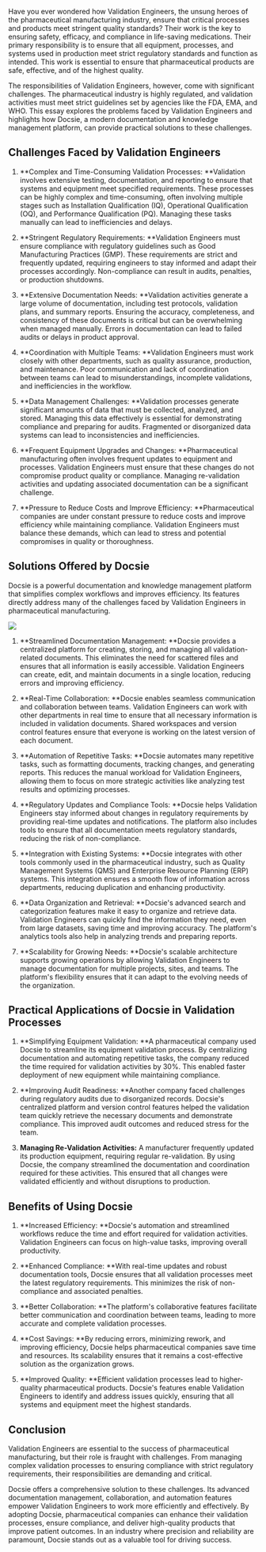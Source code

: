 Have you ever wondered how Validation Engineers, the unsung heroes of the pharmaceutical manufacturing industry, ensure that critical processes and products meet stringent quality standards? Their work is the key to ensuring safety, efficacy, and compliance in life-saving medications. Their primary responsibility is to ensure that all equipment, processes, and systems used in production meet strict regulatory standards and function as intended. This work is essential to ensure that pharmaceutical products are safe, effective, and of the highest quality.

The responsibilities of Validation Engineers, however, come with significant challenges. The pharmaceutical industry is highly regulated, and validation activities must meet strict guidelines set by agencies like the FDA, EMA, and WHO. This essay explores the problems faced by Validation Engineers and highlights how Docsie, a modern documentation and knowledge management platform, can provide practical solutions to these challenges.

## Challenges Faced by Validation Engineers

1. **Complex and Time-Consuming Validation Processes: **Validation involves extensive testing, documentation, and reporting to ensure that systems and equipment meet specified requirements. These processes can be highly complex and time-consuming, often involving multiple stages such as Installation Qualification (IQ), Operational Qualification (OQ), and Performance Qualification (PQ). Managing these tasks manually can lead to inefficiencies and delays.

2. **Stringent Regulatory Requirements: **Validation Engineers must ensure compliance with regulatory guidelines such as Good Manufacturing Practices (GMP). These requirements are strict and frequently updated, requiring engineers to stay informed and adapt their processes accordingly. Non-compliance can result in audits, penalties, or production shutdowns.

3. **Extensive Documentation Needs: **Validation activities generate a large volume of documentation, including test protocols, validation plans, and summary reports. Ensuring the accuracy, completeness, and consistency of these documents is critical but can be overwhelming when managed manually. Errors in documentation can lead to failed audits or delays in product approval.

4. **Coordination with Multiple Teams: **Validation Engineers must work closely with other departments, such as quality assurance, production, and maintenance. Poor communication and lack of coordination between teams can lead to misunderstandings, incomplete validations, and inefficiencies in the workflow.

5. **Data Management Challenges: **Validation processes generate significant amounts of data that must be collected, analyzed, and stored. Managing this data effectively is essential for demonstrating compliance and preparing for audits. Fragmented or disorganized data systems can lead to inconsistencies and inefficiencies.

6. **Frequent Equipment Upgrades and Changes: **Pharmaceutical manufacturing often involves frequent updates to equipment and processes. Validation Engineers must ensure that these changes do not compromise product quality or compliance. Managing re-validation activities and updating associated documentation can be a significant challenge. 

7. **Pressure to Reduce Costs and Improve Efficiency: **Pharmaceutical companies are under constant pressure to reduce costs and improve efficiency while maintaining compliance. Validation Engineers must balance these demands, which can lead to stress and potential compromises in quality or thoroughness.

## Solutions Offered by Docsie

Docsie is a powerful documentation and knowledge management platform that simplifies complex workflows and improves efficiency. Its features directly address many of the challenges faced by Validation Engineers in pharmaceutical manufacturing.

![](https://cdn.docsie.io/workspace_PxAvC1Uenuc7ad6H3/doc_wn84Jkoc6hIMTO2eE/file_BHJXpHqWjORoAjhHF/validation_protocol_6748083d-ea95-726c-2a73-21f5be838937.jpg)

1. **Streamlined Documentation Management: **Docsie provides a centralized platform for creating, storing, and managing all validation-related documents. This eliminates the need for scattered files and ensures that all information is easily accessible. Validation Engineers can create, edit, and maintain documents in a single location, reducing errors and improving efficiency.

2. **Real-Time Collaboration: **Docsie enables seamless communication and collaboration between teams. Validation Engineers can work with other departments in real time to ensure that all necessary information is included in validation documents. Shared workspaces and version control features ensure that everyone is working on the latest version of each document.

3. **Automation of Repetitive Tasks: **Docsie automates many repetitive tasks, such as formatting documents, tracking changes, and generating reports. This reduces the manual workload for Validation Engineers, allowing them to focus on more strategic activities like analyzing test results and optimizing processes.

4. **Regulatory Updates and Compliance Tools: **Docsie helps Validation Engineers stay informed about changes in regulatory requirements by providing real-time updates and notifications. The platform also includes tools to ensure that all documentation meets regulatory standards, reducing the risk of non-compliance.

5. **Integration with Existing Systems: **Docsie integrates with other tools commonly used in the pharmaceutical industry, such as Quality Management Systems (QMS) and Enterprise Resource Planning (ERP) systems. This integration ensures a smooth flow of information across departments, reducing duplication and enhancing productivity. 

6. **Data Organization and Retrieval: **Docsie's advanced search and categorization features make it easy to organize and retrieve data. Validation Engineers can quickly find the information they need, even from large datasets, saving time and improving accuracy. The platform's analytics tools also help in analyzing trends and preparing reports. 

7. **Scalability for Growing Needs: **Docsie's scalable architecture supports growing operations by allowing Validation Engineers to manage documentation for multiple projects, sites, and teams. The platform's flexibility ensures that it can adapt to the evolving needs of the organization.

## Practical Applications of Docsie in Validation Processes

1. **Simplifying Equipment Validation: **A pharmaceutical company used Docsie to streamline its equipment validation process. By centralizing documentation and automating repetitive tasks, the company reduced the time required for validation activities by 30%. This enabled faster deployment of new equipment while maintaining compliance.

2. **Improving Audit Readiness: **Another company faced challenges during regulatory audits due to disorganized records. Docsie's centralized platform and version control features helped the validation team quickly retrieve the necessary documents and demonstrate compliance. This improved audit outcomes and reduced stress for the team.

3. **Managing Re-Validation Activities:** A manufacturer frequently updated its production equipment, requiring regular re-validation. By using Docsie, the company streamlined the documentation and coordination required for these activities. This ensured that all changes were validated efficiently and without disruptions to production.

## Benefits of Using Docsie

1. **Increased Efficiency: **Docsie's automation and streamlined workflows reduce the time and effort required for validation activities. Validation Engineers can focus on high-value tasks, improving overall productivity.

2. **Enhanced Compliance: **With real-time updates and robust documentation tools, Docsie ensures that all validation processes meet the latest regulatory requirements. This minimizes the risk of non-compliance and associated penalties.

3. **Better Collaboration: **The platform's collaborative features facilitate better communication and coordination between teams, leading to more accurate and complete validation processes.

4. **Cost Savings: **By reducing errors, minimizing rework, and improving efficiency, Docsie helps pharmaceutical companies save time and resources. Its scalability ensures that it remains a cost-effective solution as the organization grows. 

5. **Improved Quality: **Efficient validation processes lead to higher-quality pharmaceutical products. Docsie's features enable Validation Engineers to identify and address issues quickly, ensuring that all systems and equipment meet the highest standards.

## Conclusion

Validation Engineers are essential to the success of pharmaceutical manufacturing, but their role is fraught with challenges. From managing complex validation processes to ensuring compliance with strict regulatory requirements, their responsibilities are demanding and critical.

Docsie offers a comprehensive solution to these challenges. Its advanced documentation management, collaboration, and automation features empower Validation Engineers to work more efficiently and effectively. By adopting Docsie, pharmaceutical companies can enhance their validation processes, ensure compliance, and deliver high-quality products that improve patient outcomes. In an industry where precision and reliability are paramount, Docsie stands out as a valuable tool for driving success.
